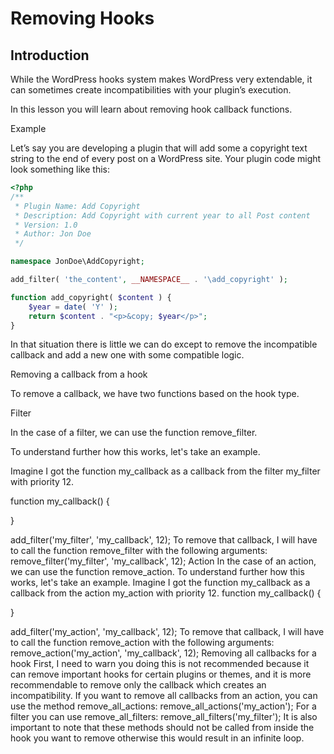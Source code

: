 # Removing Hooks

## Introduction

While the WordPress hooks system makes WordPress very extendable, it can sometimes create incompatibilities with your plugin’s execution.

In this lesson you will learn about removing hook callback functions.

Example

Let’s say you are developing a plugin that will add some a copyright text string to the end of every post on a WordPress site. Your plugin code might look something like this:

```php
<?php
/**
 * Plugin Name: Add Copyright
 * Description: Add Copyright with current year to all Post content
 * Version: 1.0
 * Author: Jon Doe
 */

namespace JonDoe\AddCopyright;

add_filter( 'the_content', __NAMESPACE__ . '\add_copyright' );

function add_copyright( $content ) {
    $year = date( 'Y' );
    return $content . "<p>&copy; $year</p>";
}
```

In that situation there is little we can do except to remove the incompatible callback and add a new one with some compatible logic.

Removing a callback from a hook

To remove a callback, we have two functions based on the hook type.

Filter

In the case of a filter, we can use the function remove_filter.

To understand further how this works, let's take an example.

Imagine I got the function my_callback as a callback from the filter my_filter with priority 12.

function my_callback() {

}

add_filter('my_filter', 'my_callback', 12);
To remove that callback, I will have to call the function remove_filter with the following arguments:
remove_filter('my_filter', 'my_callback', 12);
Action
In the case of an action, we can use the function remove_action.
To understand further how this works, let's take an example.
Imagine I got the function my_callback as a callback from the action my_action with priority 12.
function my_callback() {

}

add_filter('my_action', 'my_callback', 12);
To remove that callback, I will have to call the function remove_action with the following arguments:
remove_action('my_action', 'my_callback', 12);
Removing all callbacks for a hook
First, I need to warn you doing this is not recommended because it can remove important hooks for certain plugins or themes, and it is more recommendable to remove only the callback which creates an incompatibility.
If you want to remove all callbacks from an action, you can use the method remove_all_actions:
remove_all_actions('my_action');
For a filter you can use remove_all_filters:
remove_all_filters('my_filter');
It is also important to note that these methods should not be called from inside the hook you want to remove otherwise this would result in an infinite loop.

